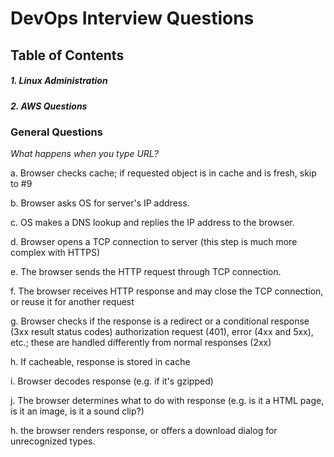 # DevOps Interview Questions

## Table of Contents

##### 1. Linux Administration
##### 2. AWS Questions


### General Questions
*What happens when you type URL?*

a. Browser checks cache; if requested object is in cache and is fresh, skip to #9

b. Browser asks OS for server's IP address.

c. OS makes a DNS lookup and replies the IP address to the browser.

d. Browser opens a TCP connection to server (this step is much more complex with HTTPS)

e. The browser sends the HTTP request through TCP connection.

f. The browser receives HTTP response and may close the TCP connection, or reuse it for another request

g. Browser checks if the response is a redirect or a conditional response (3xx result status codes) authorization request (401), error (4xx and 5xx), etc.; 
   these are handled differently from normal responses (2xx)

h. If cacheable, response is stored in cache

i. Browser decodes response (e.g. if it's gzipped)

j. The browser determines what to do with response (e.g. is it a HTML page, is it an image, is it a sound clip?)

h. the browser renders response, or offers a download dialog for unrecognized types.
